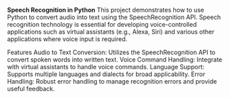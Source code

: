 **Speech Recognition in Python**
This project demonstrates how to use Python to convert audio into text using the SpeechRecognition API. 
Speech recognition technology is essential for developing voice-controlled applications such as virtual assistants (e.g., Alexa, Siri) and various other applications where voice input is required.

Features
Audio to Text Conversion: Utilizes the SpeechRecognition API to convert spoken words into written text.
Voice Command Handling: Integrate with virtual assistants to handle voice commands.
Language Support: Supports multiple languages and dialects for broad applicability.
Error Handling: Robust error handling to manage recognition errors and provide useful feedback.
